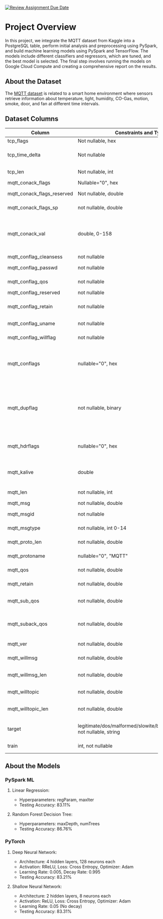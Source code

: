 [![Review Assignment Due Date](https://classroom.github.com/assets/deadline-readme-button-24ddc0f5d75046c5622901739e7c5dd533143b0c8e959d652212380cedb1ea36.svg)](https://classroom.github.com/a/yDpbj8_M)

# Project Overview

In this project, we integrate the MQTT dataset from Kaggle into a PostgreSQL table, perform initial analysis and preprocessing using PySpark, and build machine learning models using PySpark and TensorFlow. The models include different classifiers and regressors, which are tuned, and the best model is selected. The final step involves running the models on Google Cloud Compute and creating a comprehensive report on the results.

## About the Dataset

The [MQTT dataset](https://www.kaggle.com/datasets/cnrieiit/mqttset/) is related to a smart home environment where sensors retrieve information about temperature, light, humidity, CO-Gas, motion, smoke, door, and fan at different time intervals.

## Dataset Columns

| Column                     | Constraints and Type | Description                                     |
|-----------------------------|----------------------|-------------------------------------------------|
| tcp_flags                  | Not nullable, hex    | TCP flags                                       |
| tcp_time_delta             | Not nullable         | Time difference between two TCP packets         |
| tcp_len                    | Not nullable, int    | Length of TCP packets                            |
| mqtt_conack_flags          | Nullable="0", hex    | MQTT Flags                                      |
| mqtt_conack_flags_reserved | Not nullable, double | Reserved MQTT Flag                               |
| mqtt_conack_flags_sp      | not nullable, double  |  Another MQTT Flag                               |
mqtt_conack_val            |double, 0-158         | Indicates the result of the connection attempt between a client and a broker |
mqtt_conflag_cleansess     |not nullable          | MQTT clean flag |
mqtt_conflag_passwd        |not nullable          | MQTT password presence |
mqtt_conflag_qos           |not nullable          | Quality of service level |
mqtt_conflag_reserved      |not nullable          | Resevered Flag |
mqtt_conflag_retain        |not nullable          | Whether message should be reserved |
mqtt_conflag_uname         |not nullable          | Username present or not |
mqtt_conflag_willflag      |not nullable          | Last will message flag |
mqtt_conflags              |nullable="0", hex     | Indicates whether the client requests a clean session or a persistent session with the broker. |
mqtt_dupflag               |not nullable, binary  | Indicates that a message is a duplicate and has been resent because the intended recipient did not acknowldge it |
mqtt_hdrflags              |nullable="0", hex     | The first byte of the fixed header in the MQTT packet |
mqtt_kalive                |double                | Kepp-alive interval used for MQTT connections |
mqtt_len                   |not nullable, int     | Length of MQTT packets |
mqtt_msg                   |not nullable, double  | MQTT messages |
mqtt_msgid                 |not nullable          | MQTT message ID  |
mqtt_msgtype               |not nullable, int 0-14| Type of MQTT message  |
mqtt_proto_len             |not nullable, double  | Length related to MQTT protocol |
mqtt_protoname             |nullable="0", "MQTT"  | Name of MQTT protocol |
mqtt_qos                   |not nullable, double  | Quality of service for MQTT |
mqtt_retain                |not nullable, double  | Retain flag for MQTT |
mqtt_sub_qos               |not nullable, double  | Quality of Service level for MQTT subscription |
mqtt_suback_qos            |not nullable, double  | Quality of Service level in MQTT subscription acknowledgments |
mqtt_ver                   |not nullable, double  | MQTT protocol version |
mqtt_willmsg               |not nullable, double  | The "last will" message in MQTT |
mqtt_willmsg_len           |not nullable, double  | Length of the MQTT "last will" message |
mqtt_willtopic             |not nullable, double  | MQTT "last will" topic |
mqtt_willtopic_len         |not nullable, double  | Length of the MQTT "last will" topic |
target                     |legitimate/dos/malformed/slowite/bruteforce/Flooding, not nullable, string | Attack or not, if attack then what kind |
train                      |int, not nullable     | Test (0) or Train (1) dataset |


## About the Models

### PySpark ML

1. Linear Regression:
   - Hyperparameters: regParam, maxIter
   - Testing Accuracy: 83.11%

2. Random Forest Decision Tree:
   - Hyperparameters: maxDepth, numTrees
   - Testing Accuracy: 86.76%

### PyTorch

1. Deep Neural Network:
   - Architecture: 4 hidden layers, 128 neurons each
   - Activation: RReLU, Loss: Cross Entropy, Optimizer: Adam
   - Learning Rate: 0.005, Decay Rate: 0.995
   - Testing Accuracy: 83.21%

2. Shallow Neural Network:
   - Architecture: 2 hidden layers, 8 neurons each
   - Activation: ReLU, Loss: Cross Entropy, Optimizer: Adam
   - Learning Rate: 0.05 (No decay)
   - Testing Accuracy: 83.31%
